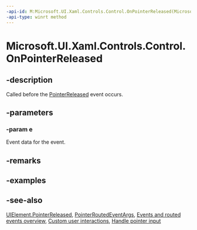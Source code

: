 ```yaml
---
-api-id: M:Microsoft.UI.Xaml.Controls.Control.OnPointerReleased(Microsoft.UI.Xaml.Input.PointerRoutedEventArgs)
-api-type: winrt method
---
```


<!-- Method syntax
virtual protected void OnPointerReleased(Windows.UI.Xaml.Input.PointerRoutedEventArgs e)
-->

# Microsoft.UI.Xaml.Controls.Control.OnPointerReleased

## -description
Called before the [PointerReleased](../microsoft.ui.xaml/uielement_pointerreleased.md) event occurs.

## -parameters
### -param e
Event data for the event.

## -remarks

## -examples

## -see-also
[UIElement.PointerReleased](../microsoft.ui.xaml/uielement_pointerreleased.md), [PointerRoutedEventArgs](../microsoft.ui.xaml.input/pointerroutedeventargs.md), [Events and routed events overview](/windows/uwp/xaml-platform/events-and-routed-events-overview), [Custom user interactions](/windows/uwp/design/layout/index), [Handle pointer input](/windows/uwp/input-and-devices/handle-pointer-input)
